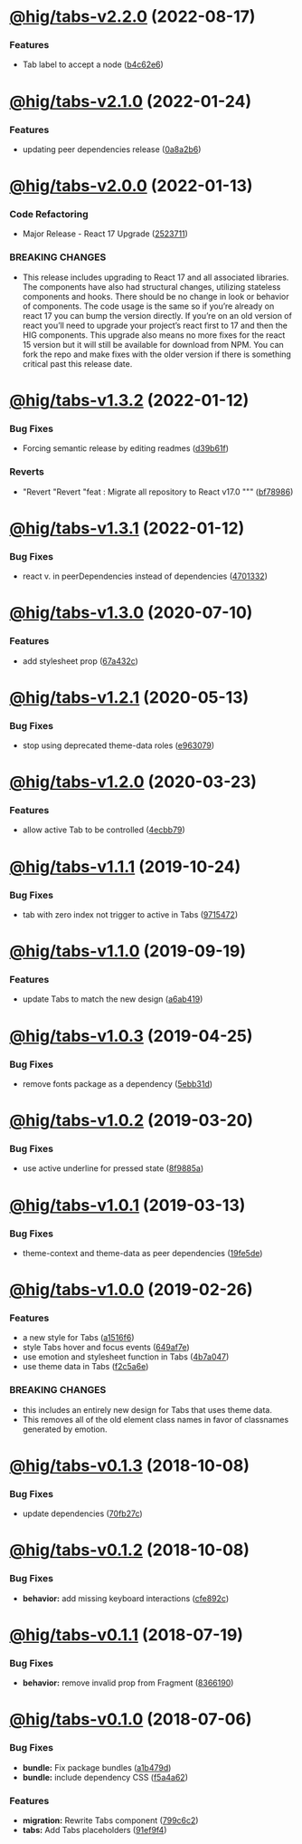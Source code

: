 # [@hig/tabs-v2.2.0](https://github.com/Autodesk/hig/compare/@hig/tabs@2.1.0...@hig/tabs@2.2.0) (2022-08-17)


### Features

* Tab label to accept a node ([b4c62e6](https://github.com/Autodesk/hig/commit/b4c62e6))

# [@hig/tabs-v2.1.0](https://github.com/Autodesk/hig/compare/@hig/tabs@2.0.0...@hig/tabs@2.1.0) (2022-01-24)


### Features

* updating peer dependencies release ([0a8a2b6](https://github.com/Autodesk/hig/commit/0a8a2b6))

# [@hig/tabs-v2.0.0](https://github.com/Autodesk/hig/compare/@hig/tabs@1.3.2...@hig/tabs@2.0.0) (2022-01-13)


### Code Refactoring

* Major Release - React 17 Upgrade ([2523711](https://github.com/Autodesk/hig/commit/2523711))


### BREAKING CHANGES

* This release includes upgrading to React 17 and all associated libraries. The components have also had structural changes, utilizing stateless components and hooks. There should be no change in look or behavior of components. The code usage is the same so if you’re already on react 17 you can bump the version directly. If you’re on an old version of react you’ll need to upgrade your project’s react first to 17 and then the HIG components. This upgrade also means no more fixes for the react 15 version but it will still be available for download from NPM. You can fork the repo and make fixes with the older version if there is something critical past this release date.

# [@hig/tabs-v1.3.2](https://github.com/Autodesk/hig/compare/@hig/tabs@1.3.1...@hig/tabs@1.3.2) (2022-01-12)


### Bug Fixes

* Forcing semantic release by editing readmes ([d39b61f](https://github.com/Autodesk/hig/commit/d39b61f))


### Reverts

* "Revert "Revert "feat : Migrate all repository to React v17.0 """ ([bf78986](https://github.com/Autodesk/hig/commit/bf78986))

# [@hig/tabs-v1.3.1](https://github.com/Autodesk/hig/compare/@hig/tabs@1.3.0...@hig/tabs@1.3.1) (2022-01-12)


### Bug Fixes

*  react v. in peerDependencies instead of dependencies ([4701332](https://github.com/Autodesk/hig/commit/4701332))

# [@hig/tabs-v1.3.0](https://github.com/Autodesk/hig/compare/@hig/tabs@1.2.1...@hig/tabs@1.3.0) (2020-07-10)


### Features

* add stylesheet prop ([67a432c](https://github.com/Autodesk/hig/commit/67a432c))

# [@hig/tabs-v1.2.1](https://github.com/Autodesk/hig/compare/@hig/tabs@1.2.0...@hig/tabs@1.2.1) (2020-05-13)


### Bug Fixes

* stop using deprecated theme-data roles ([e963079](https://github.com/Autodesk/hig/commit/e963079))

# [@hig/tabs-v1.2.0](https://github.com/Autodesk/hig/compare/@hig/tabs@1.1.1...@hig/tabs@1.2.0) (2020-03-23)


### Features

* allow active Tab to be controlled ([4ecbb79](https://github.com/Autodesk/hig/commit/4ecbb79))

# [@hig/tabs-v1.1.1](https://github.com/Autodesk/hig/compare/@hig/tabs@1.1.0...@hig/tabs@1.1.1) (2019-10-24)


### Bug Fixes

* tab with zero index not trigger to active in Tabs ([9715472](https://github.com/Autodesk/hig/commit/9715472))

# [@hig/tabs-v1.1.0](https://github.com/Autodesk/hig/compare/@hig/tabs@1.0.3...@hig/tabs@1.1.0) (2019-09-19)


### Features

* update Tabs to match the new design ([a6ab419](https://github.com/Autodesk/hig/commit/a6ab419))

# [@hig/tabs-v1.0.3](https://github.com/Autodesk/hig/compare/@hig/tabs@1.0.2...@hig/tabs@1.0.3) (2019-04-25)


### Bug Fixes

* remove fonts package as a dependency ([5ebb31d](https://github.com/Autodesk/hig/commit/5ebb31d))

# [@hig/tabs-v1.0.2](https://github.com/Autodesk/hig/compare/@hig/tabs@1.0.1...@hig/tabs@1.0.2) (2019-03-20)


### Bug Fixes

* use active underline for pressed state ([8f9885a](https://github.com/Autodesk/hig/commit/8f9885a))

# [@hig/tabs-v1.0.1](https://github.com/Autodesk/hig/compare/@hig/tabs@1.0.0...@hig/tabs@1.0.1) (2019-03-13)


### Bug Fixes

* theme-context and theme-data as peer dependencies ([19fe5de](https://github.com/Autodesk/hig/commit/19fe5de))

# [@hig/tabs-v1.0.0](https://github.com/Autodesk/hig/compare/@hig/tabs@0.1.3...@hig/tabs@1.0.0) (2019-02-26)


### Features

* a new style for Tabs ([a1516f6](https://github.com/Autodesk/hig/commit/a1516f6))
* style Tabs hover and focus events ([649af7e](https://github.com/Autodesk/hig/commit/649af7e))
* use emotion and stylesheet function in Tabs ([4b7a047](https://github.com/Autodesk/hig/commit/4b7a047))
* use theme data in Tabs ([f2c5a6e](https://github.com/Autodesk/hig/commit/f2c5a6e))


### BREAKING CHANGES

* this includes an entirely new design for Tabs that uses
theme data.
* This removes all of the old element class names in favor of classnames
generated by emotion.

# [@hig/tabs-v0.1.3](https://github.com/Autodesk/hig/compare/@hig/tabs@0.1.2...@hig/tabs@0.1.3) (2018-10-08)


### Bug Fixes

* update dependencies ([70fb27c](https://github.com/Autodesk/hig/commit/70fb27c))

# [@hig/tabs-v0.1.2](https://github.com/Autodesk/hig/compare/@hig/tabs@0.1.1...@hig/tabs@0.1.2) (2018-10-08)


### Bug Fixes

* **behavior:** add missing keyboard interactions ([cfe892c](https://github.com/Autodesk/hig/commit/cfe892c))

<a name="@hig/tabs-v0.1.1"></a>
# [@hig/tabs-v0.1.1](https://github.com/Autodesk/hig/compare/@hig/tabs@0.1.0...@hig/tabs@0.1.1) (2018-07-19)


### Bug Fixes

* **behavior:** remove invalid prop from Fragment ([8366190](https://github.com/Autodesk/hig/commit/8366190))

<a name="@hig/tabs-v0.1.0"></a>
# [@hig/tabs-v0.1.0](https://github.com/Autodesk/hig/compare/@hig/tabs@0.0.0...@hig/tabs@0.1.0) (2018-07-06)


### Bug Fixes

* **bundle:** Fix package bundles ([a1b479d](https://github.com/Autodesk/hig/commit/a1b479d))
* **bundle:** include dependency CSS ([f5a4a62](https://github.com/Autodesk/hig/commit/f5a4a62))


### Features

* **migration:** Rewrite Tabs component ([799c6c2](https://github.com/Autodesk/hig/commit/799c6c2))
* **tabs:** Add Tabs placeholders ([91ef9f4](https://github.com/Autodesk/hig/commit/91ef9f4))

